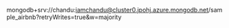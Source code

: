 mongodb+srv://chandu:iamchandu@cluster0.jpohj.azure.mongodb.net/sample_airbnb?retryWrites=true&w=majority